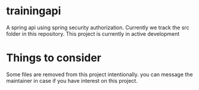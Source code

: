 # trainingapi
A spring api using spring security authorization. Currently we track the src folder in this repository. This project is currently in active development

# Things to consider
Some files are removed from this project intentionally. you can message the maintainer in case if you have interest on this project.
